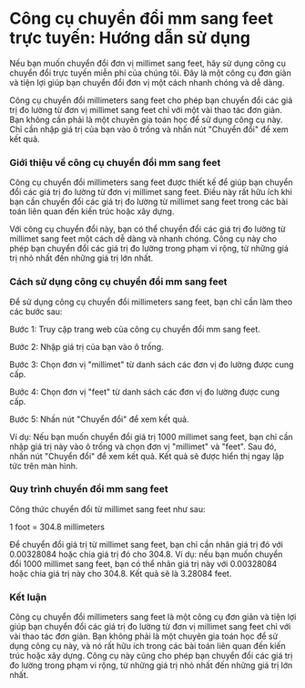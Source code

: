 Công cụ chuyển đổi mm sang feet trực tuyến: Hướng dẫn sử dụng
=============================================================

Nếu bạn muốn chuyển đổi đơn vị millimet sang feet, hãy sử dụng công cụ chuyển đổi trực tuyến miễn phí của chúng tôi. Đây là một công cụ đơn giản và tiện lợi giúp bạn chuyển đổi đơn vị một cách nhanh chóng và dễ dàng.

Công cụ chuyển đổi millimeters sang feet cho phép bạn chuyển đổi các giá trị đo lường từ đơn vị millimet sang feet chỉ với một vài thao tác đơn giản. Bạn không cần phải là một chuyên gia toán học để sử dụng công cụ này. Chỉ cần nhập giá trị của bạn vào ô trống và nhấn nút "Chuyển đổi" để xem kết quả.

### Giới thiệu về công cụ chuyển đổi mm sang feet

Công cụ chuyển đổi millimeters sang feet được thiết kế để giúp bạn chuyển đổi các giá trị đo lường từ đơn vị millimet sang feet. Điều này rất hữu ích khi bạn cần chuyển đổi các giá trị đo lường từ millimet sang feet trong các bài toán liên quan đến kiến trúc hoặc xây dựng.

Với công cụ chuyển đổi này, bạn có thể chuyển đổi các giá trị đo lường từ millimet sang feet một cách dễ dàng và nhanh chóng. Công cụ này cho phép bạn chuyển đổi các giá trị đo lường trong phạm vi rộng, từ những giá trị nhỏ nhất đến những giá trị lớn nhất.

### Cách sử dụng công cụ chuyển đổi mm sang feet

Để sử dụng công cụ chuyển đổi millimeters sang feet, bạn chỉ cần làm theo các bước sau:

Bước 1: Truy cập trang web của công cụ chuyển đổi mm sang feet.

Bước 2: Nhập giá trị của bạn vào ô trống.

Bước 3: Chọn đơn vị "millimet" từ danh sách các đơn vị đo lường được cung cấp.

Bước 4: Chọn đơn vị "feet" từ danh sách các đơn vị đo lường được cung cấp.

Bước 5: Nhấn nút "Chuyển đổi" để xem kết quả.

Ví dụ: Nếu bạn muốn chuyển đổi giá trị 1000 millimet sang feet, bạn chỉ cần nhập giá trị này vào ô trống và chọn đơn vị "millimet" và "feet". Sau đó, nhấn nút "Chuyển đổi" để xem kết quả. Kết quả sẽ được hiển thị ngay lập tức trên màn hình.

### Quy trình chuyển đổi mm sang feet

Công thức chuyển đổi từ millimet sang feet như sau:

1 foot = 304.8 millimeters

Để chuyển đổi giá trị từ millimet sang feet, bạn chỉ cần nhân giá trị đó với 0.00328084 hoặc chia giá trị đó cho 304.8. Ví dụ: nếu bạn muốn chuyển đổi 1000 millimet sang feet, bạn có thể nhân giá trị này với 0.00328084 hoặc chia giá trị này cho 304.8. Kết quả sẽ là 3.28084 feet.

### Kết luận

Công cụ chuyển đổi millimeters sang feet là một công cụ đơn giản và tiện lợi giúp bạn chuyển đổi các giá trị đo lường từ đơn vị millimet sang feet chỉ với vài thao tác đơn giản. Bạn không phải là một chuyên gia toán học để sử dụng công cụ này, và nó rất hữu ích trong các bài toán liên quan đến kiến trúc hoặc xây dựng. Công cụ này cũng cho phép bạn chuyển đổi các giá trị đo lường trong phạm vi rộng, từ những giá trị nhỏ nhất đến những giá trị lớn nhất.